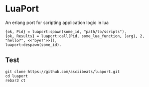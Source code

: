 # LuaPort
An erlang port for scripting application logic in lua
```
{ok, Pid} = luaport:spawn(some_id, "path/to/scripts"),
{ok, Results} = luaport:call(Pid, some_lua_function, [arg1, 2, "hello?", <<"bye!">>]),
luaport:despawn(some_id).
```

## Test
```
git clone https://github.com/asciibeats/luaport.git
cd luaport
rebar3 ct
```
